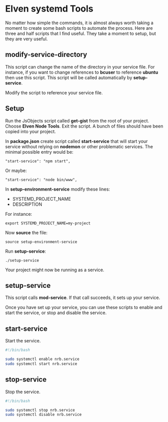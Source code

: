 # Elven systemd Tools

No matter how simple the commands, it is almost always worth taking a moment to create some bash scripts to automate the process. Here are three and half scripts that I find useful. They take a moment to setup, but they are very useful.

## modify-service-directory

This script can change the name of the directory in your service file. For instance, if you want to change references to **bcuser** to reference **ubuntu** then use this script. This script will be called automatically by **setup-service**.

Modify the script to reference your service file.

## Setup

Run the JsObjects script called **get-gist** from the root of your project. Choose **Elven Node Tools**. Exit the script. A bunch of files should have been copied into your project.

In **package.json** create script called **start-service** that will start your service without relying on **nodemon** or other problematic services. The minimal possible entry would be:

    "start-service": "npm start",

Or maybe:

    "start-service": "node bin/www",

In **setup-environment-service** modify these lines:

- SYSTEMD_PROJECT_NAME
- DESCRIPTION

For instance:

    export SYSTEMD_PROJECT_NAME=my-project

Now **source** the file:

    source setup-environment-service

Run **setup-service**:

    ./setup-service

Your project might now be running as a service.

## setup-service

This script calls **mod-service**. If that call succeeds, it sets up your service.

Once you have set up your service, you can use these scripts to enable and start the service, or stop and disable the service.

## start-service

Start the service.

```bash
#!/bin/bash

sudo systemctl enable nrb.service
sudo systemctl start nrb.service
```

## stop-service

Stop the service.

```bash
#!/bin/bash

sudo systemctl stop nrb.service
sudo systemctl disable nrb.service
```
